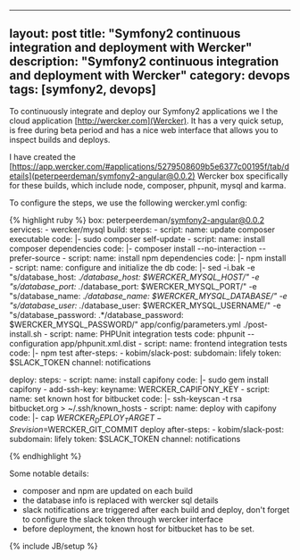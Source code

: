 
---
layout: post
title: "Symfony2 continuous integration and deployment with Wercker"
description: "Symfony2 continuous integration and deployment with Wercker"
category: devops
tags: [symfony2, devops]
---

To continuously integrate and deploy our Symfony2 applications we I the cloud application [http://wercker.com](Wercker). It has a very quick setup, is free during beta period and has a nice web interface that allows you to inspect builds and deploys.

I have created the [https://app.wercker.com/#applications/5279508609b5e6377c00195f/tab/details](peterpeerdeman/symfony2-angular@0.0.2) Wercker box specifically for these builds, which include node, composer, phpunit, mysql and karma.

To configure the steps, we use the following wercker.yml config:

{% highlight ruby %}
box: peterpeerdeman/symfony2-angular@0.0.2
services:
      - wercker/mysql
build:
  steps:
    - script:
        name: update composer executable
        code: |-
            sudo composer self-update
    - script:
        name: install composer dependencies
        code: |-
            composer install --no-interaction --prefer-source
    - script:
        name: install npm dependencies
        code: |-
            npm install
    - script:
        name: configure and initialize the db
        code: |-
            sed -i.bak -e "s/database_host: .*/database_host: $WERCKER_MYSQL_HOST/" -e "s/database_port: .*/database_port: $WERCKER_MYSQL_PORT/" -e "s/database_name: .*/database_name: $WERCKER_MYSQL_DATABASE/" -e "s/database_user: .*/database_user: $WERCKER_MYSQL_USERNAME/" -e "s/database_password: .*/database_password: $WERCKER_MYSQL_PASSWORD/" app/config/parameters.yml
            ./post-install.sh
    - script:
        name: PHPUnit integration tests
        code: phpunit --configuration app/phpunit.xml.dist
    - script:
        name: frontend integration tests
        code: |-
            npm test
  after-steps:
    - kobim/slack-post:
        subdomain: lifely
        token: $SLACK_TOKEN
        channel: notifications

deploy:
  steps:
    - script:
        name: install capifony
        code: |-
            sudo gem install capifony
    - add-ssh-key:
        keyname: WERCKER_CAPIFONY_KEY
    - script:
        name: set known host for bitbucket
        code: |-
            ssh-keyscan -t rsa bitbucket.org > ~/.ssh/known_hosts
    - script:
        name: deploy with capifony
        code: |-
            cap $WERCKER_DEPLOY_TARGET -S revision=$WERCKER_GIT_COMMIT deploy
  after-steps:
    - kobim/slack-post:
        subdomain: lifely
        token: $SLACK_TOKEN
        channel: notifications

{% endhighlight %}

Some notable details:

* composer and npm are updated on each build
* the database info is replaced with wercker sql details
* slack notifications are triggered after each build and deploy, don't forget to configure the slack token through wercker interface
* before deployment, the known host for bitbucket has to be set.

{% include JB/setup %}
